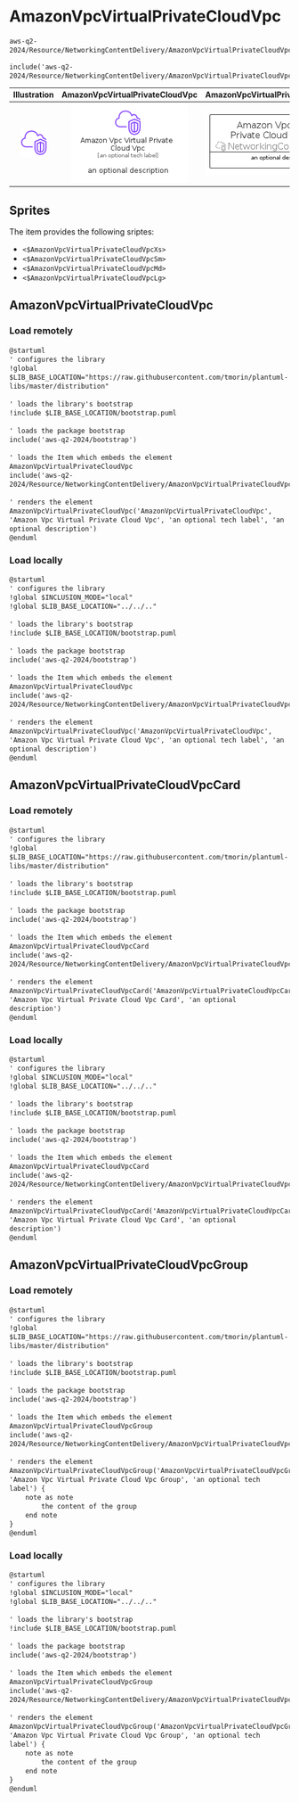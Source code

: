 # AmazonVpcVirtualPrivateCloudVpc


```text
aws-q2-2024/Resource/NetworkingContentDelivery/AmazonVpcVirtualPrivateCloudVpc
```

```text
include('aws-q2-2024/Resource/NetworkingContentDelivery/AmazonVpcVirtualPrivateCloudVpc')
```



| Illustration | AmazonVpcVirtualPrivateCloudVpc | AmazonVpcVirtualPrivateCloudVpcCard | AmazonVpcVirtualPrivateCloudVpcGroup |
| :---: | :---: | :---: | :---: |
| ![illustration for Illustration](../../../aws-q2-2024/Resource/NetworkingContentDelivery/AmazonVpcVirtualPrivateCloudVpc.png) | ![illustration for AmazonVpcVirtualPrivateCloudVpc](../../../aws-q2-2024/Resource/NetworkingContentDelivery/AmazonVpcVirtualPrivateCloudVpc.Local.png) | ![illustration for AmazonVpcVirtualPrivateCloudVpcCard](../../../aws-q2-2024/Resource/NetworkingContentDelivery/AmazonVpcVirtualPrivateCloudVpcCard.Local.png) | ![illustration for AmazonVpcVirtualPrivateCloudVpcGroup](../../../aws-q2-2024/Resource/NetworkingContentDelivery/AmazonVpcVirtualPrivateCloudVpcGroup.Local.png) |



## Sprites
The item provides the following sriptes:

- `<$AmazonVpcVirtualPrivateCloudVpcXs>`
- `<$AmazonVpcVirtualPrivateCloudVpcSm>`
- `<$AmazonVpcVirtualPrivateCloudVpcMd>`
- `<$AmazonVpcVirtualPrivateCloudVpcLg>`





## AmazonVpcVirtualPrivateCloudVpc

### Load remotely
```plantuml
@startuml
' configures the library
!global $LIB_BASE_LOCATION="https://raw.githubusercontent.com/tmorin/plantuml-libs/master/distribution"

' loads the library's bootstrap
!include $LIB_BASE_LOCATION/bootstrap.puml

' loads the package bootstrap
include('aws-q2-2024/bootstrap')

' loads the Item which embeds the element AmazonVpcVirtualPrivateCloudVpc
include('aws-q2-2024/Resource/NetworkingContentDelivery/AmazonVpcVirtualPrivateCloudVpc')

' renders the element
AmazonVpcVirtualPrivateCloudVpc('AmazonVpcVirtualPrivateCloudVpc', 'Amazon Vpc Virtual Private Cloud Vpc', 'an optional tech label', 'an optional description')
@enduml
```

### Load locally
```plantuml
@startuml
' configures the library
!global $INCLUSION_MODE="local"
!global $LIB_BASE_LOCATION="../../.."

' loads the library's bootstrap
!include $LIB_BASE_LOCATION/bootstrap.puml

' loads the package bootstrap
include('aws-q2-2024/bootstrap')

' loads the Item which embeds the element AmazonVpcVirtualPrivateCloudVpc
include('aws-q2-2024/Resource/NetworkingContentDelivery/AmazonVpcVirtualPrivateCloudVpc')

' renders the element
AmazonVpcVirtualPrivateCloudVpc('AmazonVpcVirtualPrivateCloudVpc', 'Amazon Vpc Virtual Private Cloud Vpc', 'an optional tech label', 'an optional description')
@enduml
```

## AmazonVpcVirtualPrivateCloudVpcCard

### Load remotely
```plantuml
@startuml
' configures the library
!global $LIB_BASE_LOCATION="https://raw.githubusercontent.com/tmorin/plantuml-libs/master/distribution"

' loads the library's bootstrap
!include $LIB_BASE_LOCATION/bootstrap.puml

' loads the package bootstrap
include('aws-q2-2024/bootstrap')

' loads the Item which embeds the element AmazonVpcVirtualPrivateCloudVpcCard
include('aws-q2-2024/Resource/NetworkingContentDelivery/AmazonVpcVirtualPrivateCloudVpc')

' renders the element
AmazonVpcVirtualPrivateCloudVpcCard('AmazonVpcVirtualPrivateCloudVpcCard', 'Amazon Vpc Virtual Private Cloud Vpc Card', 'an optional description')
@enduml
```

### Load locally
```plantuml
@startuml
' configures the library
!global $INCLUSION_MODE="local"
!global $LIB_BASE_LOCATION="../../.."

' loads the library's bootstrap
!include $LIB_BASE_LOCATION/bootstrap.puml

' loads the package bootstrap
include('aws-q2-2024/bootstrap')

' loads the Item which embeds the element AmazonVpcVirtualPrivateCloudVpcCard
include('aws-q2-2024/Resource/NetworkingContentDelivery/AmazonVpcVirtualPrivateCloudVpc')

' renders the element
AmazonVpcVirtualPrivateCloudVpcCard('AmazonVpcVirtualPrivateCloudVpcCard', 'Amazon Vpc Virtual Private Cloud Vpc Card', 'an optional description')
@enduml
```

## AmazonVpcVirtualPrivateCloudVpcGroup

### Load remotely
```plantuml
@startuml
' configures the library
!global $LIB_BASE_LOCATION="https://raw.githubusercontent.com/tmorin/plantuml-libs/master/distribution"

' loads the library's bootstrap
!include $LIB_BASE_LOCATION/bootstrap.puml

' loads the package bootstrap
include('aws-q2-2024/bootstrap')

' loads the Item which embeds the element AmazonVpcVirtualPrivateCloudVpcGroup
include('aws-q2-2024/Resource/NetworkingContentDelivery/AmazonVpcVirtualPrivateCloudVpc')

' renders the element
AmazonVpcVirtualPrivateCloudVpcGroup('AmazonVpcVirtualPrivateCloudVpcGroup', 'Amazon Vpc Virtual Private Cloud Vpc Group', 'an optional tech label') {
    note as note
        the content of the group
    end note
}
@enduml
```

### Load locally
```plantuml
@startuml
' configures the library
!global $INCLUSION_MODE="local"
!global $LIB_BASE_LOCATION="../../.."

' loads the library's bootstrap
!include $LIB_BASE_LOCATION/bootstrap.puml

' loads the package bootstrap
include('aws-q2-2024/bootstrap')

' loads the Item which embeds the element AmazonVpcVirtualPrivateCloudVpcGroup
include('aws-q2-2024/Resource/NetworkingContentDelivery/AmazonVpcVirtualPrivateCloudVpc')

' renders the element
AmazonVpcVirtualPrivateCloudVpcGroup('AmazonVpcVirtualPrivateCloudVpcGroup', 'Amazon Vpc Virtual Private Cloud Vpc Group', 'an optional tech label') {
    note as note
        the content of the group
    end note
}
@enduml
```

